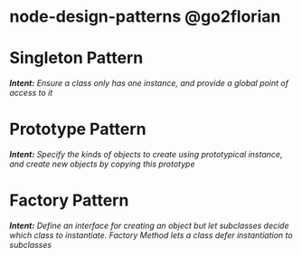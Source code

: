 # node-design-patterns @go2florian

# Singleton Pattern

<!-- italics -->
***Intent:** Ensure a class only has one instance, and provide a global point of access to it*

# Prototype Pattern

<!-- italics -->
***Intent:** Specify the kinds of objects to create using prototypical instance, and create new objects by copying this prototype*

# Factory Pattern

<!-- italics -->
***Intent:** Define an interface for creating an object but let subclasses decide which class to instantiate. Factory Method lets a class defer instantiation to subclasses*
